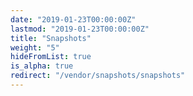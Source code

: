 ```yaml
---
date: "2019-01-23T00:00:00Z"
lastmod: "2019-01-23T00:00:00Z"
title: "Snapshots"
weight: "5"
hideFromList: true
is_alpha: true
redirect: "/vendor/snapshots/snapshots"
---
```

